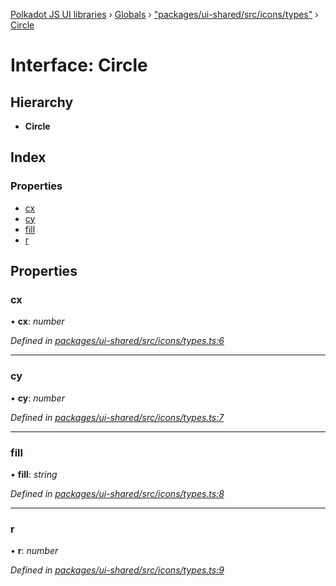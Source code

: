 [Polkadot JS UI libraries](../README.md) › [Globals](../globals.md) › ["packages/ui-shared/src/icons/types"](../modules/_packages_ui_shared_src_icons_types_.md) › [Circle](_packages_ui_shared_src_icons_types_.circle.md)

# Interface: Circle

## Hierarchy

* **Circle**

## Index

### Properties

* [cx](_packages_ui_shared_src_icons_types_.circle.md#cx)
* [cy](_packages_ui_shared_src_icons_types_.circle.md#cy)
* [fill](_packages_ui_shared_src_icons_types_.circle.md#fill)
* [r](_packages_ui_shared_src_icons_types_.circle.md#r)

## Properties

###  cx

• **cx**: *number*

*Defined in [packages/ui-shared/src/icons/types.ts:6](https://github.com/polkadot-js/ui/blob/05d8d959/packages/ui-shared/src/icons/types.ts#L6)*

___

###  cy

• **cy**: *number*

*Defined in [packages/ui-shared/src/icons/types.ts:7](https://github.com/polkadot-js/ui/blob/05d8d959/packages/ui-shared/src/icons/types.ts#L7)*

___

###  fill

• **fill**: *string*

*Defined in [packages/ui-shared/src/icons/types.ts:8](https://github.com/polkadot-js/ui/blob/05d8d959/packages/ui-shared/src/icons/types.ts#L8)*

___

###  r

• **r**: *number*

*Defined in [packages/ui-shared/src/icons/types.ts:9](https://github.com/polkadot-js/ui/blob/05d8d959/packages/ui-shared/src/icons/types.ts#L9)*
